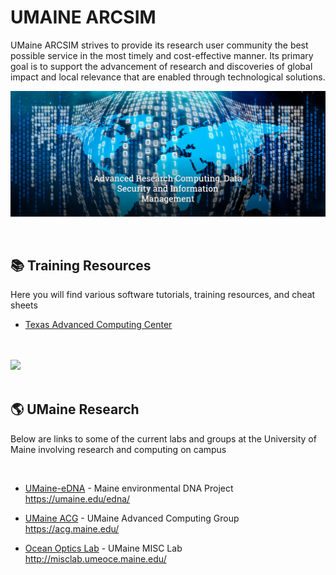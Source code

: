 # UMAINE ARCSIM


UMaine ARCSIM strives to provide its research user community the best possible service in the most timely and cost-effective manner. Its primary goal is to support the advancement of research and discoveries of global impact and local relevance that are enabled through technological solutions.


![arcsim](https://github.com/umaine-research/.github/blob/main/arcsim.png)

<br />

## 📚 Training Resources

Here you will find various software tutorials, training resources, and cheat sheets 
<br />

- [Texas Advanced Computing Center](https://github.com/umaine-research/TACC_Training/wiki)

<br />
<br />
<img src="https://github.com/umaine-research/Training_Documentation/blob/main/logos.png"">


<br />
<br />

## 🌎  UMaine Research

Below are links to some of the current labs and groups at the University of Maine involving research and computing on campus

<br />

 - [UMaine-eDNA](https://github.com/Maine-eDNA) - Maine environmental DNA Project https://umaine.edu/edna/

 - [UMaine ACG](https://github.com/UMaineACG) - UMaine Advanced Computing Group https://acg.maine.edu/

 - [Ocean Optics Lab](https://github.com/OceanOptics) - UMaine MISC Lab http://misclab.umeoce.maine.edu/









